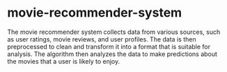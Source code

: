 # movie-recommender-system
The movie recommender system collects data from various sources, such as user ratings, movie reviews, and user profiles. The data is then preprocessed to clean and transform it into a format that is suitable for analysis. The algorithm then analyzes the data to make predictions about the movies that a user is likely to enjoy.
